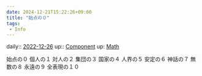 ```yaml
---
date: 2024-12-21T15:22:26+09:00
title: "始点の０"
tags:
 - Info
---
```


daily:: [2022-12-26](/Daily_Note/2022-12-26.md)
up:: [Component](../Bar/Novel/Chaos/Component.md)
up: [Math](../Bar/Novel/Topics/Math.md)

始点の０
個人の１
対人の２
集団の３
国家の４
人界の５
安定の６
神話の７
無数の８
永遠の９
全表現の１０